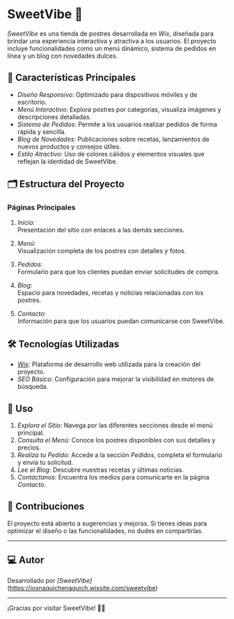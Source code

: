 # SweetVibe 🍰  

*SweetVibe* es una tienda de postres desarrollada en *Wix*, diseñada para brindar una experiencia interactiva y atractiva a los usuarios. El proyecto incluye funcionalidades como un menú dinámico, sistema de pedidos en línea y un blog con novedades dulces.  

## 🚀 Características Principales  

- *Diseño Responsivo:* Optimizado para dispositivos móviles y de escritorio.  
- *Menú Interactivo:* Explora postres por categorías, visualiza imágenes y descripciones detalladas.  
- *Sistema de Pedidos:* Permite a los usuarios realizar pedidos de forma rápida y sencilla.  
- *Blog de Novedades:* Publicaciones sobre recetas, lanzamientos de nuevos productos y consejos útiles.  
- *Estilo Atractivo:* Uso de colores cálidos y elementos visuales que reflejan la identidad de SweetVibe.  

## 🗂️ Estructura del Proyecto  

### Páginas Principales  
1. *Inicio:*  
   Presentación del sitio con enlaces a las demás secciones.  

2. *Menú:*  
   Visualización completa de los postres con detalles y fotos.  

3. *Pedidos:*  
   Formulario para que los clientes puedan enviar solicitudes de compra.  

4. *Blog:*  
   Espacio para novedades, recetas y noticias relacionadas con los postres.  

5. *Contacto:*  
   Información para que los usuarios puedan comunicarse con SweetVibe.  

## 🛠️ Tecnologías Utilizadas  

- *[Wix](https://josnaquichenaquich.wixsite.com/sweetvibe):* Plataforma de desarrollo web utilizada para la creación del proyecto.  
- *SEO Básico:* Configuración para mejorar la visibilidad en motores de búsqueda.  

## 📖 Uso  

1. *Explora el Sitio:* Navega por las diferentes secciones desde el menú principal.  
2. *Consulta el Menú:* Conoce los postres disponibles con sus detalles y precios.  
3. *Realiza tu Pedido:* Accede a la sección *Pedidos*, completa el formulario y envía tu solicitud.  
4. *Lee el Blog:* Descubre nuestras recetas y últimas noticias.  
5. *Contáctanos:* Encuentra los medios para comunicarte en la página *Contacto*.  

## 🤝 Contribuciones  

El proyecto está abierto a sugerencias y mejoras. Si tienes ideas para optimizar el diseño o las funcionalidades, no dudes en compartirlas.  

---

## 💻 Autor  

Desarrollado por *[SweetVibe]*  
(https://josnaquichenaquich.wixsite.com/sweetvibe) 

---

¡Gracias por visitar SweetVibe! 🍰✨
